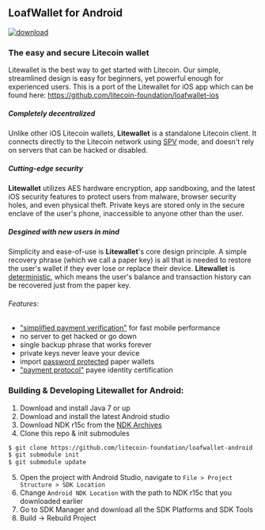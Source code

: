 LoafWallet for Android
----------------------------------

[![download](/images/icon-google-play.png)](https://play.google.com/store/apps/details?id=com.loafwallet)


### The easy and secure Litecoin wallet

Litewallet is the best way to get started with Litecoin. Our simple, streamlined design is easy for beginners, yet powerful enough for experienced users. This is a port of the Litewallet for iOS app which can be found here: https://github.com/litecoin-foundation/loafwallet-ios

##### Completely decentralized

Unlike other iOS Litecoin wallets, **Litewallet** is a standalone Litecoin client. It connects directly to the Litecoin network using [SPV](https://en.bitcoin.it/wiki/Thin_Client_Security#Header-Only_Clients) mode, and doesn't rely on servers that can be hacked or disabled.  

##### Cutting-edge security

**Litewallet** utilizes AES hardware encryption, app sandboxing, and the latest iOS security features to protect users from malware, browser security holes, and even physical theft. Private keys are stored only in the secure enclave of the user's phone, inaccessible to anyone other than the user.

##### Desgined with new users in mind

Simplicity and ease-of-use is **Litewallet**'s core design principle. A simple recovery phrase (which we call a paper key) is all that is needed to restore the user's wallet if they ever lose or replace their device. **Litewallet** is [deterministic](https://github.com/bitcoin/bips/blob/master/bip-0032.mediawiki), which means the user's balance and transaction history can be recovered just from the paper key.

###### Features:

- ["simplified payment verification"](https://github.com/bitcoin/bips/blob/master/bip-0037.mediawiki) for fast mobile performance
- no server to get hacked or go down
- single backup phrase that works forever
- private keys never leave your device
- import [password protected](https://github.com/bitcoin/bips/blob/master/bip-0038.mediawiki) paper wallets
- ["payment protocol"](https://github.com/bitcoin/bips/blob/master/bip-0070.mediawiki) payee identity certification

### Building & Developing Litewallet for Android:

1. Download and install Java 7 or up
2. Download and install the latest Android studio
3. Download NDK r15c from the [NDK Archives](https://developer.android.com/ndk/downloads/older_releases.html)
4. Clone this repo & init submodules
```bash
$ git clone https://github.com/litecoin-foundation/loafwallet-android
$ git submodule init
$ git submodule update
```
5. Open the project with Android Studio, navigate to `File > Project Structure > SDK Location`
6. Change `Android NDK Location` with the path to NDK r15c that you downloaded earlier
7. Go to SDK Manager and download all the SDK Platforms and SDK Tools
9. Build -> Rebuild Project
